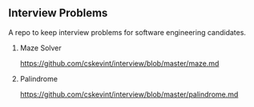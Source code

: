 Interview Problems
------------------

A repo to keep interview problems for software engineering candidates.

1. Maze Solver
 
    https://github.com/cskevint/interview/blob/master/maze.md

1. Palindrome
 
    https://github.com/cskevint/interview/blob/master/palindrome.md
